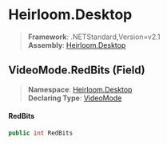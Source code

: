 # Heirloom.Desktop

> **Framework**: .NETStandard,Version=v2.1  
> **Assembly**: [Heirloom.Desktop][0]

## VideoMode.RedBits (Field)

> **Namespace**: [Heirloom.Desktop][0]  
> **Declaring Type**: [VideoMode][1]

#### RedBits

```cs
public int RedBits
```

[0]: ../../../Heirloom.Desktop.md
[1]: ../VideoMode.md
